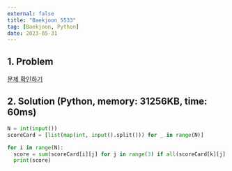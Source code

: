 ```yaml
---
external: false
title: "Baekjoon 5533"
tag: [Baekjoon, Python]
date: 2023-05-31
---
```


## 1. Problem

[문제 확인하기](https://www.acmicpc.net/problem/5533)

## 2. Solution (Python, memory: 31256KB, time: 60ms)

```python
N = int(input())
scoreCard = [list(map(int, input().split())) for _ in range(N)]

for i in range(N):
  score = sum(scoreCard[i][j] for j in range(3) if all(scoreCard[k][j] != scoreCard[i][j] for k in range(N) if k != i))
  print(score)
```
